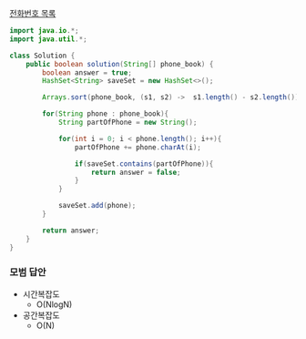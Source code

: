 [전화번호 목록](https://programmers.co.kr/learn/courses/30/lessons/42577?language=java)

```java
import java.io.*;
import java.util.*;

class Solution {
    public boolean solution(String[] phone_book) {
        boolean answer = true;
        HashSet<String> saveSet = new HashSet<>();

        Arrays.sort(phone_book, (s1, s2) ->  s1.length() - s2.length());

        for(String phone : phone_book){
            String partOfPhone = new String();

            for(int i = 0; i < phone.length(); i++){
                partOfPhone += phone.charAt(i);

                if(saveSet.contains(partOfPhone)){
                    return answer = false;
                }
            }

            saveSet.add(phone);
        }

        return answer;
    }
}
```


### 모범 답안  
- 시간복잡도  
    - O(NlogN)  
- 공간복잡도  
    - O(N)  


